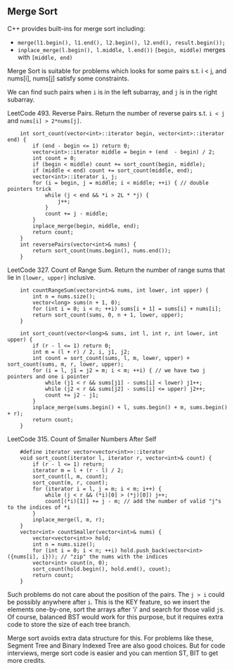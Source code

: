 ## Merge Sort
C++ provides built-ins for merge sort including:
* `merge(l1.begin(), l1.end(), l2.begin(), l2.end(), result.begin());`
* `inplace_merge(l.begin(), l.middle, l.end())` `[begin, middle)` merges with `[middle, end)`

Merge Sort is suitable for problems which looks for some pairs 
s.t. i < j, and nums[i], nums[j] satisfy some constraints.

We can find such pairs when `i` is in the left subarray, and `j` is in the right subarray.

LeetCode 493. Reverse Pairs. Return the number of reverse pairs s.t. `i < j` and `nums[i] > 2*nums[j]`.
```
    int sort_count(vector<int>::iterator begin, vector<int>::iterator end) {
        if (end - begin <= 1) return 0;
        vector<int>::iterator middle = begin + (end  - begin) / 2;
        int count = 0;
        if (begin < middle) count += sort_count(begin, middle);
        if (middle < end) count += sort_count(middle, end);
        vector<int>::iterator i, j;
        for (i = begin, j = middle; i < middle; ++i) { // double pointers trick
            while (j < end && *i > 2L * *j) {
                j++;
            }
            count += j - middle;
        }
        inplace_merge(begin, middle, end);
        return count;
    }
    int reversePairs(vector<int>& nums) {
        return sort_count(nums.begin(), nums.end());
    }
```

LeetCode 327. Count of Range Sum. Return the number of range sums that lie in `[lower, upper]` inclusive.
```
    int countRangeSum(vector<int>& nums, int lower, int upper) {
        int n = nums.size();
        vector<long> sums(n + 1, 0);
        for (int i = 0; i < n; ++i) sums[i + 1] = sums[i] + nums[i];
        return sort_count(sums, 0, n + 1, lower, upper);
    }
    
    int sort_count(vector<long>& sums, int l, int r, int lower, int upper) {
        if (r - l <= 1) return 0;
        int m = (l + r) / 2, i, j1, j2;
        int count = sort_count(sums, l, m, lower, upper) + sort_count(sums, m, r, lower, upper);
        for (i = l, j1 = j2 = m; i < m; ++i) { // we have two j pointers and one i pointer
            while (j1 < r && sums[j1] - sums[i] < lower) j1++; 
            while (j2 < r && sums[j2] - sums[i] <= upper) j2++;
            count += j2 - j1;
        }
        inplace_merge(sums.begin() + l, sums.begin() + m, sums.begin() + r);
        return count;
    }
```

LeetCode 315. Count of Smaller Numbers After Self
```
    #define iterator vector<vector<int>>::iterator
    void sort_count(iterator l, iterator r, vector<int>& count) {
        if (r - l <= 1) return;
        iterator m = l + (r - l) / 2;
        sort_count(l, m, count);
        sort_count(m, r, count);
        for (iterator i = l, j = m; i < m; i++) {
            while (j < r && (*i)[0] > (*j)[0]) j++;
            count[(*i)[1]] += j - m; // add the number of valid "j"s to the indices of *i
        }
        inplace_merge(l, m, r);
    }
    vector<int> countSmaller(vector<int>& nums) {
        vector<vector<int>> hold;
        int n = nums.size();
        for (int i = 0; i < n; ++i) hold.push_back(vector<int>({nums[i], i})); // "zip" the nums with the indices
        vector<int> count(n, 0);
        sort_count(hold.begin(), hold.end(), count);
        return count;
    }
```

Such problems do not care about the position of the pairs. The `j > i` could be possibly anywhere after `i`. This is the KEY feature, so we insert the elements one-by-one, sort the arrays after 'i' and search for those valid `j`s. Of course, balanced BST would work for this purpose, but it requires extra code to store the size of each tree branch. 

Merge sort avoids extra data structure for this. For problems like these, Segment Tree and Binary Indexed Tree are also good choices. But for code interviews, merge sort code is easier and you can mention ST, BIT to get more credits.


